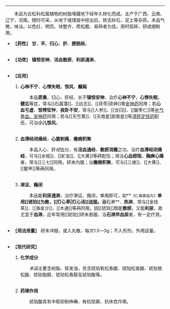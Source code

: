 ---
&emsp;&emsp;本品为古松科松属植物的树脂埋藏地下经年久转化而成。主产于广西、云南、辽宁、河南。随时可采，从地下或煤层中挖出后，除去砂石，泥土等杂质。本品气微，味淡。以色红、明亮、块整齐、质松脆、易碎者为佳。用时捣碎，研成细粉用。

- 【**药性**】
	**甘**，**平**。**归心**、**肝**、**膀胱经**。<br></br>

- 【**功效**】
	**镇惊安神**，**活血散瘀**，**利尿通淋**。<br></br>

- 【**应用**】
	1. **心神不宁**，**心悸失眠**，**惊风**，**癫痫**
		
		&emsp;&emsp;本品**质重**，归心、肝经，长于**镇惊安神**，治疗**心神不宁**，**心悸失眠**，**健忘**等症，常与[[石菖蒲]]、[[远志]]、[[茯苓|茯神]]等<ins>安神药</ins>同用；若**心血亏虚**，**惊悸怔忡**，**夜卧不安**，常与[[人参]]、[[当归]]、[[酸枣仁]]等<ins>补气养血、安神药</ins>同用；若与[[天竺黄]]、[[天南星|胆南星]]等<ins>清肝定惊药</ins>配伍，可治**小儿惊风**。<br></br>
	
	2. **血滞经闭痛经**，**心腹刺痛**，**癥瘕积聚**
		
		&emsp;&emsp;本品入心、肝<dfn>经</dfn>血分，有**活血通经**<dfn>、</dfn>**散瘀消癥**之功，治疗**血滞经闭痛经**，可与[[水蛭]]、[[虻虫]]、[[大黄]]等~~药~~配伍；用治**心血瘀阻**，**胸痹心痛**者，常与[[三七]]同用，研末内服；治**癥瘕积聚**，可与[[三棱]]、[[大黄]]、[[鳖甲]]等~~药~~同用。<br></br>
	
	3. **淋证**，**癃闭**
		
		&emsp;&emsp;本品能**利尿通淋**，治疗淋证、癃闭，单用即可，如**`《仁斋直指方》`**单用[[琥珀]]为散，[[灯心草|灯心汤]]送服。治**石淋**、**热淋**，常与[[金钱草]]、[[海金沙]]、[[木通]]等~~药~~同用。因[[琥珀]]既能**散瘀**，又能**利尿**，故尤宜于**血淋**，近年常用[[琥珀]]研末吞服，治**石淋伴血尿**者，有一定疗效。<br></br>

- 【**用法用量**】
	研末冲服，或入丸散，每次1.5～3g；不入煎剂。外用适量。<br></br>

- 【**现代研究**】
	1. **化学成分**
		
		&emsp;&emsp;<dfn>本品</dfn>主要含树脂、挥发油<dfn>，</dfn>另含琥珀氧松香酸、琥珀松香酸、琥珀银松酸、琥珀脂醇、琥珀松香醇及琥珀酸等。<br></br>
	
	2. **药理作用**
		
		&emsp;&emsp;琥珀酸具有中枢抑制~~作用~~<dfn>、</dfn>~~有~~抗惊厥、抗休克作用。